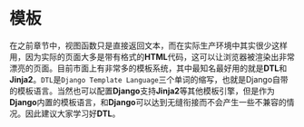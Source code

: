 # 模板

在之前章节中，视图函数只是直接返回文本，而在实际生产环境中其实很少这样用，因为实际的页面大多是带有格式的**HTML**代码，这可以让浏览器被渲染出非常漂亮的页面。目前市面上有非常多的模板系统，其中最知名最好用的就是**DTL**和**Jinja2**。`DTL`是`Django Template Language`三个单词的缩写，也就是Django自带的模板语言。当然也可以配置**Django**支持**Jinja2**等其他模板引擎，但是作为**Django**内置的模板语言，和**Django**可以达到无缝衔接而不会产生一些不兼容的情况。因此建议大家学习好**DTL**。